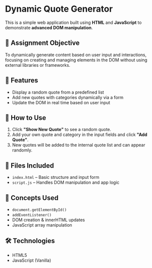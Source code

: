 # Dynamic Quote Generator

This is a simple web application built using **HTML** and **JavaScript** to demonstrate **advanced DOM manipulation**.

## 📝 Assignment Objective

To dynamically generate content based on user input and interactions, focusing on creating and managing elements in the DOM without using external libraries or frameworks.

## 📌 Features

- Display a random quote from a predefined list
- Add new quotes with categories dynamically via a form
- Update the DOM in real time based on user input

## 🚀 How to Use

1. Click **"Show New Quote"** to see a random quote.
2. Add your own quote and category in the input fields and click **"Add Quote"**.
3. New quotes will be added to the internal quote list and can appear randomly.

## 📁 Files Included

- `index.html` – Basic structure and input form
- `script.js` – Handles DOM manipulation and app logic

## 🧠 Concepts Used

- `document.getElementById()`
- `addEventListener()`
- DOM creation & innerHTML updates
- JavaScript array manipulation

## 🛠 Technologies

- HTML5
- JavaScript (Vanilla)
